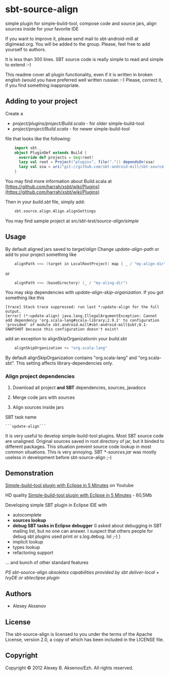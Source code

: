 sbt-source-align
================

simple plugin for simple-build-tool, compose code and source jars, align sources inside for your favorite IDE

If you want to improve it, please send mail to sbt-android-mill at digimead.org. You will be added to the group. Please, feel free to add yourself to authors.

It is less than 300 lines. SBT source code is really simple to read and simple to extend :-)

This readme cover all plugin functionality, even if it is written in broken english (would you have preferred well written russian :-) Please, correct it, if you find something inappropriate.

## Adding to your project ##

Create a

 * _project/plugins/project/Build.scala_ - for older simple-build-tool
 * _project/project/Build.scala_ - for newer simple-build-tool

file that looks like the following:

```scala
    import sbt._
    object PluginDef extends Build {
      override def projects = Seq(root)
      lazy val root = Project("plugins", file(".")) dependsOn(ssa)
      lazy val ssa = uri("git://github.com/sbt-android-mill/sbt-source-align.git#0.1.2")
    }
```

You may find more information about Build.scala at [https://github.com/harrah/xsbt/wiki/Plugins](https://github.com/harrah/xsbt/wiki/Plugins)

Then in your _build.sbt_ file, simply add:

``` scala
    sbt.source.align.Align.alignSettings
```

You may find sample project at _src/sbt-test/source-align/simple_

## Usage ##

By default aligned jars saved to _target/align_ Change _update-align-path_ or add to your project something like

``` scala
    alignPath <<= (target in LocalRootProject) map { _ / "my-align-dir" }
```

or

``` scala
    alignPath <<= (baseDirectory) (_ / "my-aling-dir")
```


You may skip dependencies with _update-align-skip-organization_. If you got something like this

```
[trace] Stack trace suppressed: run last *:update-align for the full output.
[error] (*:update-align) java.lang.IllegalArgumentException: Cannot add dependency 'org.scala-lang#scala-library;2.9.2' to configuration 'provided' of module sbt.android.mill#sbt-android-mill$sbt;0.1-SNAPSHOT because this configuration doesn't exist!
```

add an exception to alignSkipOrganizationin your _build.sbt_

``` scala
    alignSkipOrganization += "org.scala-lang"
```

By default alignSkipOrganization contains "org.scala-lang" and "org.scala-sbt". This setting affects library-dependencies only.

### Align project dependencies ###

1. Download all project __and SBT__ dependencies, sources, javadocs

2. Merge code jars with sources

3. Align sources inside jars

SBT task name

    ```update-align```

It is very useful to develop simple-build-tool plugins. Most SBT source code are unaligned. Original sources saved in root directory of jar, but it binded to different packages. This situation prevent source code lookup in most common situations. This is very annoying. SBT _*-sources.jar_ was mostly useless in development before sbt-source-align ;-)

Demonstration
-------------

[Simple-build-tool plugin with Eclipse in 5 Minutes](http://youtu.be/3K8knvkVAyc) on Youtube

HD quality [Simple-build-tool plugin with Eclipse in 5 Minutes](https://github.com/downloads/sbt-android-mill/sbt-android-mill-extra/EclipseSBT.mp4) - 60,5Mb

Developing simple SBT plugin in Eclipse IDE with

* autocomplete
* __sources lookup__
* __debug SBT tasks in Eclipse debugger__ (I asked about debugging in SBT mailing list, but no one can answer. I suspect that others people for debug sbt plugins used print or s.log.debug. lol ;-) )
* implicit lookup
* types lookup
* refactoring support

... and bunch of other standard features

_PS sbt-source-align obsoletes capabilities provided by sbt deliver-local + IvyDE or sbteclipse plugin_

Authors
-------

* Alexey Aksenov

License
-------

The sbt-source-align is licensed to you under the terms of
the Apache License, version 2.0, a copy of which has been
included in the LICENSE file.

Copyright
---------

Copyright © 2012 Alexey B. Aksenov/Ezh. All rights reserved.
